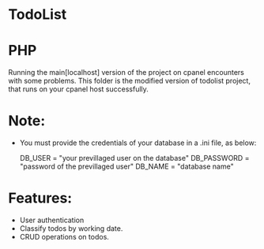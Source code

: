# TodoList
# PHP
Running the main[localhost] version of the project on cpanel encounters with some problems. 
This folder is the modified version of todolist project, that runs on your cpanel host successfully.

# Note:
* You must provide the credentials of your database in a .ini file, as below:

    DB_USER = "your previllaged user on the database"
    DB_PASSWORD = "password of the previllaged user"
    DB_NAME = "database name"

# Features:
* User authentication
* Classify todos by working date.
* CRUD operations on todos.